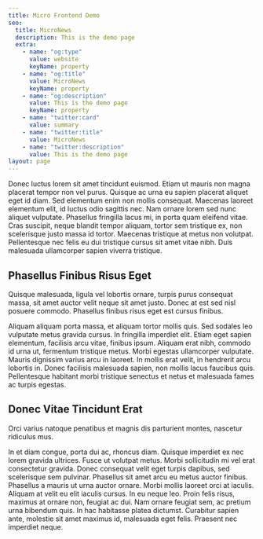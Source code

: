 ```yaml
---
title: Micro Frontend Demo
seo:
  title: MicroNews
  description: This is the demo page
  extra:
    - name: "og:type"
      value: website
      keyName: property
    - name: "og:title"
      value: MicroNews
      keyName: property
    - name: "og:description"
      value: This is the demo page
      keyName: property
    - name: "twitter:card"
      value: summary
    - name: "twitter:title"
      value: MicroNews
    - name: "twitter:description"
      value: This is the demo page
layout: page
---
```


<!-- @format -->

Donec luctus lorem sit amet tincidunt euismod. Etiam ut mauris non magna placerat tempor non
vel purus. Quisque ac urna eu sapien placerat aliquet eget id diam. Sed elementum enim non
mollis consequat. Maecenas laoreet elementum elit, id luctus odio sagittis nec. Nam ornare
lorem sed nunc aliquet vulputate. Phasellus fringilla lacus mi, in porta quam eleifend
vitae. Cras suscipit, neque blandit tempor aliquam, tortor sem tristique ex, non scelerisque
justo massa id tortor. Maecenas tristique at metus non volutpat. Pellentesque nec felis eu
dui tristique cursus sit amet vitae nibh. Duis malesuada ullamcorper sapien viverra
tristique.

## Phasellus Finibus Risus Eget

Quisque malesuada, ligula vel lobortis ornare, turpis purus consequat massa, sit amet auctor
velit neque sit amet justo. Donec at est sed nisl posuere commodo. Phasellus finibus risus
eget est cursus finibus.

Aliquam aliquam porta massa, et aliquam tortor mollis quis. Sed sodales leo vulputate metus
gravida cursus. In fringilla imperdiet elit. Etiam eget sapien elementum, facilisis arcu
vitae, finibus ipsum. Aliquam erat nibh, commodo id urna ut, fermentum tristique metus.
Morbi egestas ullamcorper vulputate. Mauris dignissim varius arcu in laoreet. In mollis erat
velit, in hendrerit arcu lobortis in. Donec facilisis malesuada sapien, non mollis lacus
faucibus quis. Pellentesque habitant morbi tristique senectus et netus et malesuada fames ac
turpis egestas.

## Donec Vitae Tincidunt Erat

Orci varius natoque penatibus et magnis dis parturient montes, nascetur ridiculus mus.

In et diam congue, porta dui ac, rhoncus diam. Quisque imperdiet ex nec lorem gravida
ultrices. Fusce ut volutpat metus. Morbi sollicitudin mi vel erat consectetur gravida. Donec
consequat velit eget turpis dapibus, sed scelerisque sem pulvinar. Phasellus sit amet arcu
eu metus auctor finibus. Phasellus a mauris ut urna auctor ornare. Morbi mollis laoreet orci
at iaculis. Aliquam at velit eu elit iaculis cursus. In eu neque leo. Proin felis risus,
maximus at ornare non, feugiat ac dui. Nam ornare feugiat sem, ac pretium urna bibendum
quis. In hac habitasse platea dictumst. Curabitur sapien ante, molestie sit amet maximus id,
malesuada eget felis. Praesent nec imperdiet neque.
